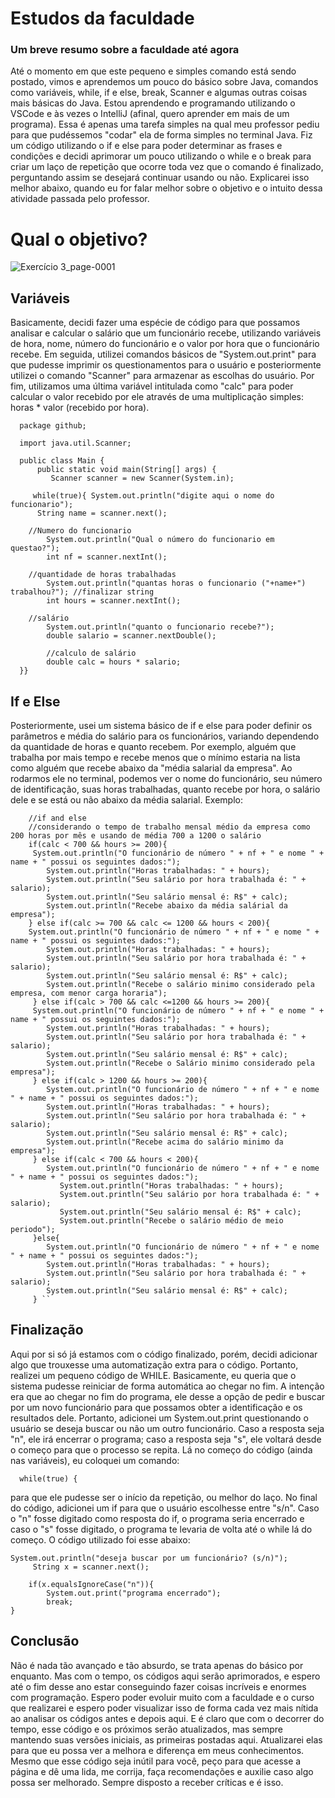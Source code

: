 # Estudos da faculdade
### Um breve resumo sobre a faculdade até agora

Até o momento em que este pequeno e simples comando está sendo postado, vimos e aprendemos um pouco do básico sobre Java, comandos como variáveis, while, if e else, break, Scanner e algumas outras coisas mais básicas do Java. Estou aprendendo e programando utilizando o VSCode e às vezes o IntelliJ (afinal, quero aprender em mais de um programa). Essa é apenas uma tarefa simples na qual meu professor pediu para que pudéssemos "codar" ela de forma simples no terminal Java. Fiz um código utilizando o if e else para poder determinar as frases e condições e decidi aprimorar um pouco utilizando o while e o break para criar um laço de repetição que ocorre toda vez que o comando é finalizado, perguntando assim se desejará continuar usando ou não. Explicarei isso melhor abaixo, quando eu for falar melhor sobre o objetivo e o intuito dessa atividade passada pelo professor.

# Qual o objetivo?
![Exercício 3_page-0001](https://github.com/KauaaCastro/Estudos-da-faculdade/assets/162861675/bc5b0698-d97a-4a3f-9357-15101a3e3563)

## Variáveis
Basicamente, decidi fazer uma espécie de código para que possamos analisar e calcular o salário que um funcionário recebe, utilizando variáveis de hora, nome, número do funcionário e o valor por hora que o funcionário recebe. Em seguida, utilizei comandos básicos de "System.out.print" para que pudesse imprimir os questionamentos para o usuário e posteriormente utilizei o comando "Scanner" para armazenar as escolhas do usuário. Por fim, utilizamos uma última variável intitulada como "calc" para poder calcular o valor recebido por ele através de uma multiplicação simples: horas * valor (recebido por hora).

      package github;
      
      import java.util.Scanner;
      
      public class Main {
          public static void main(String[] args) {
             Scanner scanner = new Scanner(System.in);
      
         while(true){ System.out.println("digite aqui o nome do funcionario");
          String name = scanner.next(); 
      
        //Numero do funcionario 
            System.out.println("Qual o número do funcionario em questao?");
            int nf = scanner.nextInt();
      
        //quantidade de horas trabalhadas   
            System.out.println("quantas horas o funcionario ("+name+") trabalhou?"); //finalizar string
            int hours = scanner.nextInt();
      
        //salário
            System.out.println("quanto o funcionario recebe?");
            double salario = scanner.nextDouble();
      
            //calculo de salário
            double calc = hours * salario;
      }}

## If e Else
Posteriormente, usei um sistema básico de if e else para poder definir os parâmetros e média do salário para os funcionários, variando dependendo da quantidade de horas e quanto recebem. Por exemplo, alguém que trabalha por mais tempo e recebe menos que o mínimo estaria na lista como alguém que recebe abaixo da "média salarial da empresa". Ao rodarmos ele no terminal, podemos ver o nome do funcionário, seu número de identificação, suas horas trabalhadas, quanto recebe por hora, o salário dele e se está ou não abaixo da média salarial. Exemplo:

        //if and else
        //considerando o tempo de trabalho mensal médio da empresa como 200 horas por mês e usando de média 700 a 1200 o salário
        if(calc < 700 && hours >= 200){
         System.out.println("O funcionário de número " + nf + " e nome " + name + " possui os seguintes dados:");
            System.out.println("Horas trabalhadas: " + hours);
            System.out.println("Seu salário por hora trabalhada é: " + salario);
            System.out.println("Seu salário mensal é: R$" + calc);
            System.out.println("Recebe abaixo da média salárial da empresa");
        } else if(calc >= 700 && calc <= 1200 && hours < 200){ 
        System.out.println("O funcionário de número " + nf + " e nome " + name + " possui os seguintes dados:");
            System.out.println("Horas trabalhadas: " + hours);
            System.out.println("Seu salário por hora trabalhada é: " + salario);
            System.out.println("Seu salário mensal é: R$" + calc);
            System.out.println("Recebe o salário minimo considerado pela empresa, com menor carga horaria");
         } else if(calc > 700 && calc <=1200 && hours >= 200){
         System.out.println("O funcionário de número " + nf + " e nome " + name + " possui os seguintes dados:");
            System.out.println("Horas trabalhadas: " + hours);
            System.out.println("Seu salário por hora trabalhada é: " + salario);
            System.out.println("Seu salário mensal é: R$" + calc);
            System.out.println("Recebe o Salário minimo considerado pela empresa");
         } else if(calc > 1200 && hours >= 200){
            System.out.println("O funcionário de número " + nf + " e nome " + name + " possui os seguintes dados:");
            System.out.println("Horas trabalhadas: " + hours);
            System.out.println("Seu salário por hora trabalhada é: " + salario);
            System.out.println("Seu salário mensal é: R$" + calc);
            System.out.println("Recebe acima do salário minimo da empresa");
         } else if(calc < 700 && hours < 200){
            System.out.println("O funcionário de número " + nf + " e nome " + name + " possui os seguintes dados:");
               System.out.println("Horas trabalhadas: " + hours);
               System.out.println("Seu salário por hora trabalhada é: " + salario);
               System.out.println("Seu salário mensal é: R$" + calc);
               System.out.println("Recebe o salário médio de meio periodo");
         }else{
            System.out.println("O funcionário de número " + nf + " e nome " + name + " possui os seguintes dados:");
            System.out.println("Horas trabalhadas: " + hours);
            System.out.println("Seu salário por hora trabalhada é: " + salario);
            System.out.println("Seu salário mensal é: R$" + calc);
         } ``

## Finalização
Aqui por si só já estamos com o código finalizado, porém, decidi adicionar algo que trouxesse uma automatização extra para o código. Portanto, realizei um pequeno código de WHILE. Basicamente, eu queria que o sistema pudesse reiniciar de forma automática ao chegar no fim. A intenção era que ao chegar no fim do programa, ele desse a opção de pedir e buscar por um novo funcionário para que possamos obter a identificação e os resultados dele. Portanto, adicionei um System.out.print questionando o usuário se deseja buscar ou não um outro funcionário. Caso a resposta seja "n", ele irá encerrar o programa; caso a resposta seja "s", ele voltará desde o começo para que o processo se repita. Lá no começo do código (ainda nas variáveis), eu coloquei um comando:

      while(true) {

para que ele pudesse ser o início da repetição, ou melhor do laço. No final do código, adicionei um if para que o usuário escolhesse entre "s/n". Caso o "n" fosse digitado como resposta do if, o programa seria encerrado e caso o "s" fosse digitado, o programa te levaria de volta até o while lá do começo. O código utilizado foi esse abaixo:
    
    System.out.println("deseja buscar por um funcionário? (s/n)");
         String x = scanner.next();
        
        if(x.equalsIgnoreCase("n")){
            System.out.print("programa encerrado");
            break;
    }

  ## Conclusão
Não é nada tão avançado e tão absurdo, se trata apenas do básico por enquanto. Mas com o tempo, os códigos aqui serão aprimorados, e espero até o fim desse ano estar conseguindo fazer coisas incríveis e enormes com programação. Espero poder evoluir muito com a faculdade e o curso que realizarei e espero poder visualizar isso de forma cada vez mais nítida ao analisar os códigos antes e depois aqui. E é claro que com o decorrer do tempo, esse código e os próximos serão atualizados, mas sempre mantendo suas versões iniciais, as primeiras postadas aqui. Atualizarei elas para que eu possa ver a melhora e diferença em meus conhecimentos. Mesmo que esse código seja inútil para você, peço para que acesse a página e dê uma lida, me corrija, faça recomendações e auxilie caso algo possa ser melhorado. Sempre disposto a receber críticas e é isso.


